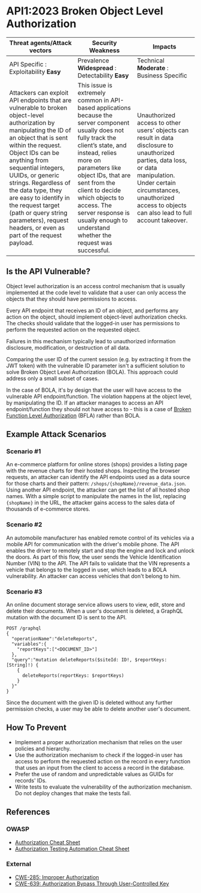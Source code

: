# API1:2023 Broken Object Level Authorization

| Threat agents/Attack vectors | Security Weakness | Impacts |
| - | - | - |
| API Specific : Exploitability **Easy** | Prevalence **Widespread** : Detectability **Easy** | Technical **Moderate** : Business Specific |
| Attackers can exploit API endpoints that are vulnerable to broken object-level authorization by manipulating the ID of an object that is sent within the request. Object IDs can be anything from sequential integers, UUIDs, or generic strings. Regardless of the data type, they are easy to identify in the request target (path or query string parameters), request headers, or even as part of the request payload. | This issue is extremely common in API-based applications because the server component usually does not fully track the client’s state, and instead, relies more on parameters like object IDs, that are sent from the client to decide which objects to access. The server response is usually enough to understand whether the request was successful. | Unauthorized access to other users’ objects can result in data disclosure to unauthorized parties, data loss, or data manipulation. Under certain circumstances, unauthorized access to objects can also lead to full account takeover. |

## Is the API Vulnerable?

Object level authorization is an access control mechanism that is usually
implemented at the code level to validate that a user can only access the
objects that they should have permissions to access.

Every API endpoint that receives an ID of an object, and performs any action
on the object, should implement object-level authorization checks. The checks
should validate that the logged-in user has permissions to perform the
requested action on the requested object.

Failures in this mechanism typically lead to unauthorized information
disclosure, modification, or destruction of all data.

Comparing the user ID of the current session (e.g. by extracting it from the
JWT token) with the vulnerable ID parameter isn't a sufficient solution to
solve Broken Object Level Authorization (BOLA). This approach could address
only a small subset of cases.

In the case of BOLA, it's by design that the user will have access to the
vulnerable API endpoint/function. The violation happens at the object level,
by manipulating the ID. If an attacker manages to access an API
endpoint/function they should not have access to - this is a case of [Broken
Function Level Authorization][5] (BFLA) rather than BOLA.

## Example Attack Scenarios

### Scenario #1

An e-commerce platform for online stores (shops) provides a listing page with
the revenue charts for their hosted shops. Inspecting the browser requests, an
attacker can identify the API endpoints used as a data source for those charts
and their pattern: `/shops/{shopName}/revenue_data.json`. Using another API
endpoint, the attacker can get the list of all hosted shop names. With a
simple script to manipulate the names in the list, replacing `{shopName}` in
the URL, the attacker gains access to the sales data of thousands of e-commerce
stores.

### Scenario #2

An automobile manufacturer has enabled remote control of its vehicles via a
mobile API for communication with the driver's mobile phone. The API enables
the driver to remotely start and stop the engine and lock and unlock the doors.
As part of this flow, the user sends the Vehicle Identification Number (VIN) to
the API.
The API fails to validate that the VIN represents a vehicle that belongs to the
logged in user, which leads to a BOLA vulnerability. An attacker can access
vehicles that don't belong to him.

### Scenario #3

An online document storage service allows users to view, edit, store and delete
their documents. When a user's document is deleted, a GraphQL mutation with the
document ID is sent to the API.

```
POST /graphql
{
  "operationName":"deleteReports",
  "variables":{
    "reportKeys":["<DOCUMENT_ID>"]
  },
  "query":"mutation deleteReports($siteId: ID!, $reportKeys: [String]!) {
    {
      deleteReports(reportKeys: $reportKeys)
    }
  }"
}
```

Since the document with the given ID is deleted without any further permission
checks, a user may be able to delete another user's document.

## How To Prevent

* Implement a proper authorization mechanism that relies on the user policies
  and hierarchy.
* Use the authorization mechanism to check if the logged-in user has access to
  perform the requested action on the record in every function that uses an
  input from the client to access a record in the database.
* Prefer the use of random and unpredictable values as GUIDs for records' IDs.
* Write tests to evaluate the vulnerability of the authorization mechanism. Do
  not deploy changes that make the tests fail.

## References

### OWASP

* [Authorization Cheat Sheet][1]
* [Authorization Testing Automation Cheat Sheet][2]

### External

* [CWE-285: Improper Authorization][3]
* [CWE-639: Authorization Bypass Through User-Controlled Key][4]

[1]: https://cheatsheetseries.owasp.org/cheatsheets/Authorization_Cheat_Sheet.html
[2]: https://cheatsheetseries.owasp.org/cheatsheets/Authorization_Testing_Automation_Cheat_Sheet.html
[3]: https://cwe.mitre.org/data/definitions/285.html
[4]: https://cwe.mitre.org/data/definitions/639.html
[5]: ./0xa5-broken-function-level-authorization.md
